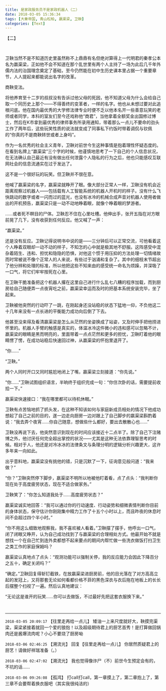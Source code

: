 ```yaml
---
title: 是家政服务员不是家政机器人（二）
date: 2018-03-05 15:36:34
tags: [大秦帝国, 青山松柏, 嬴渠梁, 卫鞅]
categories: [Text]
---
```


<p>【二】</p> 
<p><br /></p> 
<p>卫鞅当然不是不知道历史里虽然称不上鼎鼎有名但绝对算得上一代明君的秦孝公本名为嬴渠梁，正如他不会不知道在那个乱世里有两个人主持了一场为此后几千年外儒内法的治国理念奠定了基础，至今仍然能在初中生历史课本里占据一个重要章节，人人提起来都能说出名字的改革。</p> 
<p>商鞅变法。</p> 
<p>将他养育至十二岁的叔叔没有告诉过他父母的死因，他不知道父母为什么会给自己取一个同历史上那个——不得善终的变革者，一样的名字。他也从未想过要对此追根问底。他在国内最优秀的大学修法律专业时便不乏以他本名开一些善意玩笑的老师或者同学，本科的室友们至今还戏称他“商君”，当他拿着全额奖金出国修过博士，然后在K市拿到最优秀的律师事务所录用通知，带着那么一点儿不要命的劲头工作了两年后，这些玩笑性质的说法就变成了同事私下约饭时带着调侃与钦佩的“你真的不是商鞅转世或者上身吗”。</p> 
<p>作为一名优秀的社会主义青年，卫鞅对前世今生这种事情是抱着理性怀疑态度的。在看到名牌上“嬴渠梁”三个字的时候，他谨慎地思考了一下自己的个人信息状况，在无法确认自己最近有没有做出任何泄露个人隐私的行为之后，他也只能感叹互联网社会的信息流通实在过于发达了。</p> 
<p>这不是一个很好玩的玩笑。但卫鞅并不很在意。</p> 
<p>他喊了嬴渠梁的名字，嬴渠梁就睁开了眼。像大部分正常人一样，卫鞅没有机会近距离观察过机器人——包括载有人工智能系统的机器人开机时的样子。没有什么飞快跳动的数字或者一闪而过的蓝光，也没有冰冷的机械合成声音对机器人使用者做出的开机预告，嬴渠梁只是一动不动地睁着眼，就像个睁着眼的梦游者。</p> 
<p>……或者死不瞑目的尸体。卫鞅忍不住在心里吐槽。他伸出手，张开五指在对方眼前晃了几下，没有收获到任何反应。他又喊了一声：</p> 
<p>“嬴渠梁。”</p> 
<p>还是没有反应。卫鞅记得说明书中说的是——三分钟后可以正常交流，可他看着这个人睁着双眼却一动不动的样子，不知怎的心中就是极其地不舒服。这阵感受中混杂着陌生、违和、担忧和隐隐的恐惧，对他这个惯于用压抑的方法处理一切情绪故而时常被说不像个正常人的人来说，有些过于汹涌和复杂了。其中的细枝末节超出了他分辨和处理的标准，所以他把这些不知来由的感受统一命名为烦躁，并深吸了一口气，将它们牢牢按死在心里。</p> 
<p>在卫鞅干脆准备把这个机器人撂在这里自己进行什么乱七八糟的程序加载，而到厨房给自己随便弄一点夜宵吃之前，嬴渠梁幸运而及时的把基本系统安装完毕，坐了起来。</p> 
<p>卫鞅被他突然的行动吓了一跳，在刚起身还没站稳的状态下猛地一仰，不负他这二十几年来没有一点长进的平衡能力成功向后倒了下去。</p> 
<p>他甚至没来得及看清嬴渠梁是怎么从茫然的坐姿换成了站姿，又及时伸手把他捞进怀里的。机器人手臂的触感是真实的，体温冰冷这件微小的违和感可以忽略不计，嬴渠梁的眼睛是黑而明亮的，里面带着一点点茫然和更多的担忧，卫鞅盯着他的眼睛愣了愣，在成功站稳后快速回过神，从嬴渠梁的怀抱里退开了。</p> 
<p>“你……”</p> 
<p>“卫鞅。”</p> 
<p>两个人同时开口又同时尴尬地闭上了嘴，嬴渠梁立刻接道：“你先说。”</p> 
<p>“你……”卫鞅试图组织语言，半晌终于组织完成一句：“你住次卧的话，需要提前收拾一下。”</p> 
<p>嬴渠梁快速接口：“我在哪里都可以待机休眠。”</p> 
<p>卫鞅有点苦恼地抓了抓头发，在这种不知该如何与家庭新成员相处的情况下他成功想起了自己之前的目的，遂一边走向厨房一边对跟上了自己脚步的嬴渠梁斟酌着说：“我去弄个夜宵……你自己随意，想做些什么都好，要出去散散心也……”</p> 
<p>卫鞅没再说下去，他突然意识到现在的时间应该接近十二点半了。除了自己下注赌博之外，他讨厌任何完全超出掌控的状况——尤其是这种无法依靠理智思考的时候。相对于人，他还是对冷冰冰的法律条文与条理分明的逻辑分析兴趣更大，这许多年来一向如此。</p> 
<p>出乎意料地，嬴渠梁没有挑他的错，只是沉默了一下，征询意见般问道：“我来做？”</p> 
<p>“你？”卫鞅突然停下脚步，嬴渠梁不明所以地被他盯着看，点了点头：“我判断你现在处于高度疲劳状态，现在不适合做家务。”</p> 
<p>卫鞅笑了：“你怎么知道我处于……高度疲劳状态？”</p> 
<p>嬴渠梁诚实地回答：“我可以通过你的行动速度、行动姿势和细微表情判断你目前的身体状态，保守估计你刚刚集中精力工作了十五个小时以上，而且昨夜的休息时间不会超过四个半小时。”</p> 
<p>“你不用这么细致地观察我，我不喜欢被人看着。”卫鞅摆了摆手，他呼出一口气，闭了闭眼又睁开，认为自己成功找到了与嬴渠梁的合理相处方式。他最开始不就是想找一个在自己忙到连外卖都想不起来要点的期间内帮忙做一些洗衣做饭打扫卫生之类工作的家庭保姆吗？</p> 
<p>嬴渠梁认真地点了点头：“观测功能可以强制关停，我的反应能力会因此下降百分之五十，确定关闭吗？”</p> 
<p>“确定。”卫鞅回复得斩钉截铁，在放嬴渠梁进厨房前，他的目光落在了对方高高立起的发冠上，又将那套无论如何看都价格不菲的黑色深衣与衣后拖在地板上的长长后摆整个扫视了一遍。然后认真地建议：</p> 
<p>“无论这是谁开的玩笑……你可以去做饭，不过最好先把这套衣服换下来。”</p> 
<p><br /></p>

<!-- more -->

---

`2018-03-05 20:09:17` 【往里走再给一点儿】 矮油一上来尺度就好大，鞅摸完渠梁，渠梁紧接着就回一个爱的狼抱！以及超级期待君上的厨艺首秀！是打算做回锅肉还是酱爆流肉呢？小心不要烧了厨房呦

`2018-03-06 02:46:25` 【溯流光】 回复【往里走再给一点儿】 你居然质疑君上的厨艺！请做好祥瑞准备（。）

`2018-03-06 02:47:02` 【溯流光】 我也觉得像诈尸（不）前世今生预定会有的，不坑的话……

`2018-03-06 09:26:08` 【孤鸿】 打call打call，第一章摸上了，第二章抱上了，第三章不会要帮着换衣服吧（其实我很纯洁的）
